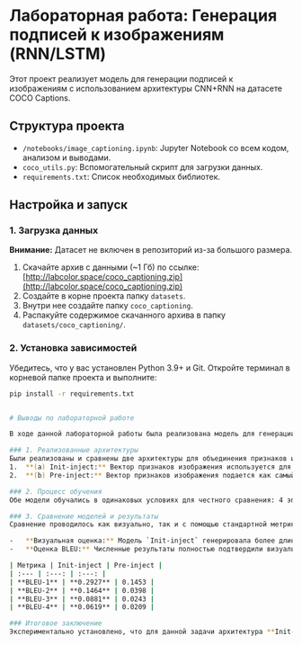 # Лабораторная работа: Генерация подписей к изображениям (RNN/LSTM)

Этот проект реализует модель для генерации подписей к изображениям с использованием архитектуры CNN+RNN на датасете COCO Captions.

## Структура проекта
- `/notebooks/image_captioning.ipynb`: Jupyter Notebook со всем кодом, анализом и выводами.
- `coco_utils.py`: Вспомогательный скрипт для загрузки данных.
- `requirements.txt`: Список необходимых библиотек.

## Настройка и запуск

### 1. Загрузка данных
**Внимание:** Датасет не включен в репозиторий из-за большого размера.
1.  Скачайте архив с данными (~1 Гб) по ссылке: [http://labcolor.space/coco_captioning.zip](http://labcolor.space/coco_captioning.zip)
2.  Создайте в корне проекта папку `datasets`.
3.  Внутри нее создайте папку `coco_captioning`.
4.  Распакуйте содержимое скачанного архива в папку `datasets/coco_captioning/`.

### 2. Установка зависимостей
Убедитесь, что у вас установлен Python 3.9+ и Git. Откройте терминал в корневой папке проекта и выполните:
```bash
pip install -r requirements.txt


# Выводы по лабораторной работе

В ходе данной лабораторной работы была реализована модель для генерации подписей к изображениям (Image Captioning) на основе архитектуры CNN+RNN.

### 1. Реализованные архитектуры
Были реализованы и сравнены две архитектуры для объединения признаков изображения и текстовых данных, описанные в статье "Where to put the Image in an Image Caption Generator":
1.  **(a) Init-inject:** Вектор признаков изображения используется для инициализации начального скрытого состояния LSTM-декодера.
2.  **(b) Pre-inject:** Вектор признаков изображения подается как самый первый элемент последовательности на вход LSTM.

### 2. Процесс обучения
Обе модели обучались в одинаковых условиях для честного сравнения: 4 эпохи на полном обучающем датасете COCO с использованием GPU. В процессе обучения отслеживалась функция потерь (Cross-Entropy Loss) на обучающей и валидационной выборках. Было экспериментально установлено, что обучение более 4-х эпох приводит к **переобучению** (росту `Val Loss`).

### 3. Сравнение моделей и результаты
Сравнение проводилось как визуально, так и с помощью стандартной метрики **BLEU**.

-   **Визуальная оценка:** Модель `Init-inject` генерировала более длинные, осмысленные и релевантные изображениям подписи. Модель `Pre-inject` часто генерировала лишь 2-3 слова и обрывалась на токенах `<UNK>`.
-   **Оценка BLEU:** Численные результаты полностью подтвердили визуальные наблюдения. Модель `Init-inject` показала значительно лучшие результаты по всем метрикам BLEU, превосходя вторую модель в 2-3 раза.

| Метрика | Init-inject | Pre-inject |
| :--- | :---: | :---: |
| **BLEU-1** | **0.2927** | 0.1453 |
| **BLEU-2** | **0.1464** | 0.0398 |
| **BLEU-3** | **0.0881** | 0.0243 |
| **BLEU-4** | **0.0619** | 0.0209 |

### Итоговое заключение
Экспериментально установлено, что для данной задачи архитектура **Init-inject** является значительно более эффективной. Она быстрее сходится (показывает меньший `Loss`) и генерирует более качественные и полные подписи, что подтверждается как визуальной оценкой, так и метрикой BLEU.
